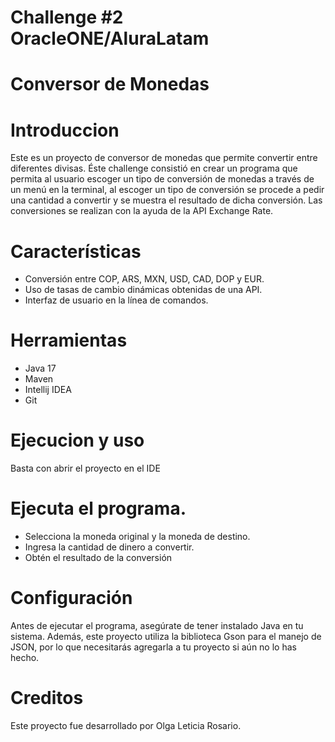 # Challenge #2 OracleONE/AluraLatam

# Conversor de Monedas

# Introduccion 
Este es un proyecto de conversor de monedas que permite convertir entre diferentes divisas. Éste challenge consistió en crear un programa que permita al usuario escoger un tipo de conversión de monedas a través de un menú en la terminal, al escoger un tipo de conversión se procede a pedir una cantidad a convertir y se muestra el resultado de dicha conversión. Las conversiones se realizan con la ayuda de la API Exchange Rate.

# Características 
- Conversión entre COP, ARS, MXN, USD, CAD, DOP y EUR.
- Uso de tasas de cambio dinámicas obtenidas de una API. 
- Interfaz de usuario en la línea de comandos.

# Herramientas

- Java 17 
- Maven
- Intellij IDEA
- Git 

# Ejecucion y uso
Basta con abrir el proyecto en el IDE

# Ejecuta el programa.
- Selecciona la moneda original y la moneda de destino.
- Ingresa la cantidad de dinero a convertir.
- Obtén el resultado de la conversión

# Configuración
Antes de ejecutar el programa, asegúrate de tener instalado Java en tu sistema. Además, este proyecto utiliza la biblioteca Gson para el manejo de JSON, por lo que necesitarás agregarla a tu proyecto si aún no lo has hecho.

# Creditos
Este proyecto fue desarrollado por Olga Leticia Rosario.
